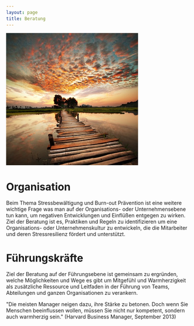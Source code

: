 ```yaml
---
layout: page
title: Beratung
---
```


![Bild zu Beratung](/images/beratung.jpg)

# Organisation
Beim Thema Stressbewältigung und Burn-out Prävention ist eine weitere wichtige Frage was man auf der Organisations- oder Unternehmensebene tun kann, um negativen Entwicklungen und Einflüßen entgegen zu wirken. Ziel der Beratung ist es, Praktiken und Regeln zu identifizieren um eine Organisations- oder Unternehmenskultur zu entwickeln, die die Mitarbeiter und deren Stressresilienz fördert und unterstützt.

# Führungskräfte
Ziel der Beratung auf der Führungsebene ist gemeinsam zu ergründen, welche Möglichkeiten und Wege es gibt um Mitgefühl und Warmherzigkeit als zusätzliche Ressource und Leitfaden in der Führung von Teams, Abteilungen und ganzen Organisationen zu verankern.

"Die meisten Manager neigen dazu, ihre Stärke zu betonen. Doch wenn Sie Menschen beeinflussen wollen, müssen Sie nicht nur kompetent, sondern auch warmherzig sein." (Harvard Business Manager, September 2013)
